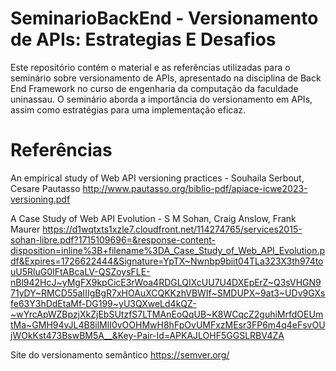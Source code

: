 # SeminarioBackEnd - Versionamento de APIs: Estrategias E Desafios
Este repositório contém o material e as referências utilizadas para o seminário sobre versionamento de APIs, apresentado na disciplina de Back End Framework no curso de engenharia da computação da faculdade uninassau. O seminário aborda a importância do versionamento em APIs, assim como estratégias para uma implementação eficaz.

# Referências
An empirical study of Web API versioning practices - Souhaila Serbout, Cesare Pautasso
http://www.pautasso.org/biblio-pdf/apiace-icwe2023-versioning.pdf

A Case Study of Web API Evolution - S M Sohan, Craig Anslow, Frank Maurer
https://d1wqtxts1xzle7.cloudfront.net/114274765/services2015-sohan-libre.pdf?1715109696=&response-content-disposition=inline%3B+filename%3DA_Case_Study_of_Web_API_Evolution.pdf&Expires=1726622444&Signature=YpTX~Nwnbp9biit04TLa323X3th974touU5RluG0IFtABcaLV-QSZoysFLE-nBl942HcJ~yMgFX9kpCicE3rWoa4RDGLQIXcUU7U4DXEpErZ~Q3sVHGN971yDY~RMCD55aIIIgBgR7xHOAuXCQKKzhVBWIf~SMDUPX~9at3~UDv9GXsfe63Y3hDdEtaMf-DG199~yU3QXweLd4kQZ-~wYrcApWZBpzjXkZjEbSUtzfS7LTMAnEoQqUB~K8WCqcZ2guhiMrfdOEUmtMa~GMH94vJL4B8ilMlI0vOOHMwH8hFpOvUMFxzMEsr3FP6m4q4eFsvOUjWOkKst473BswBM5A__&Key-Pair-Id=APKAJLOHF5GGSLRBV4ZA

Site do versionamento semântico
https://semver.org/



